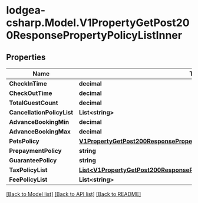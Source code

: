 
# lodgea-csharp.Model.V1PropertyGetPost200ResponsePropertyPolicyListInner

## Properties

Name | Type | Description | Notes
------------ | ------------- | ------------- | -------------
**CheckInTime** | **decimal** |  | [optional] 
**CheckOutTime** | **decimal** |  | [optional] 
**TotalGuestCount** | **decimal** |  | [optional] 
**CancellationPolicyList** | **List&lt;string&gt;** |  | [optional] 
**AdvanceBookingMin** | **decimal** |  | [optional] 
**AdvanceBookingMax** | **decimal** |  | [optional] 
**PetsPolicy** | [**V1PropertyGetPost200ResponsePropertyPolicyListInnerPetsPolicy**](V1PropertyGetPost200ResponsePropertyPolicyListInnerPetsPolicy.md) |  | [optional] 
**PrepaymentPolicy** | **string** |  | [optional] 
**GuaranteePolicy** | **string** |  | [optional] 
**TaxPolicyList** | [**List&lt;V1PropertyGetPost200ResponsePropertyPolicyListInnerTaxPolicyListInner&gt;**](V1PropertyGetPost200ResponsePropertyPolicyListInnerTaxPolicyListInner.md) |  | [optional] 
**FeePolicyList** | **List&lt;string&gt;** |  | [optional] 

[[Back to Model list]](../README.md#documentation-for-models)
[[Back to API list]](../README.md#documentation-for-api-endpoints)
[[Back to README]](../README.md)

